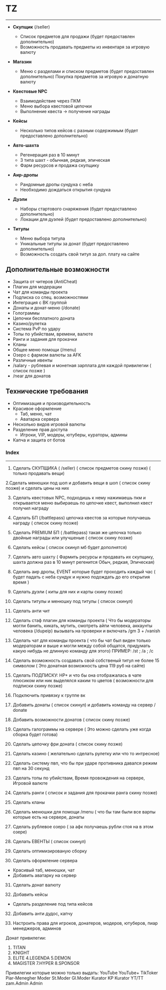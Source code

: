 # TZ 
----
- **Скупщик** (/seller) 
  - Список предметов для продажи (будет предоставлен дополнительно)
  - Возможность продавать предметы из инвентаря за игровую валюту

- **Магазин** 
  - Меню с разделами и списком предметов (будет предоставлен дополнительно)
    Покупка предметов за игровую и донатную валюту

- **Квестовые NPC**
  - Взаимодействие через ПКМ
  - Меню выбора квестовой цепочки
  - Выполнение квеста -&gt; получение награды

- **Кейсы** 
  - Несколько типов кейсов с разным содержимым (будет предоставлено дополнительно)

- **Авто-шахта**
  - Регенерация раз в 10 минут
  - 3 типа шахт - обычная, редкая, эпическая
  - Фарм ресурсов и продажа скупщику

- **Аир-дропы**
  - Рандомные дропы сундука с неба
  - Необходимо дождаться открытия сундука 

- **Дуэли**
  - Наборы стартового снаряжения (будет предоставлено дополнительно)
  - Локации для дуэлей (будет предоставлено дополнительно)

- **Титулы**
  - Меню выбора титула
  - Уникальные титулы за донат (будет предоставлено дополнительно)
  - Возможность создать свой титул за доп. плату на сайте

## Дополнительные возможности

- Защита от читеров (AntiCheat)
- Плагин для модерации  
- Чат для команды проекта
- Подписка со спец. возможностями
- Интеграция с ВК группой  
- Донаты и донат-меню (/donate)
- Голограммы
- Цепочки бесплатного доната
- Казино/рулетка
- Система PvP по удару
- Топы по убийствам, времени, валюте
- Ранги и задания для прокачки
- Кланы
- Общее меню помощи (/menu)
- Озеро с фармом валюты за AFK
- Различные ивенты
- /salary - рублевая и монетная зарплата для каждой привилегии ( список позже )
- /near для донатов
## Технические требования

- Оптимизация и производительность 
- Красивое оформление
  - Таб, меню, чат
  - Аватарка сервера
- Несколько видов игровой валюты
- Разделение прав доступа
  - Игроки, VIP, модеры, ютуберы, кураторы, админы
- Капча и защита от ботов












### Index
---
1. Сделать СКУПЩИКА ( /seller) ( список предметов скину позже) ( только продавать вещи)

2.Сделать менюшки под шоп и добавить вещи в шоп ( список скину позже) и сделать цены на них

3. Сделать квестовых NPC, подходишь к нему нажимаешь пкм и открывается меню выбираешь по цепочке квест, выполнил квест получил награду

4. Сделать БП (/battlepass) цепочка квестов за которые получаешь награду ( список скину позже)

5. Сделать PREMIUM БП ( /battlepass) такая же цепочка только двойные награды или улучшеные ( список скину позже)

6. Сделать кейсы ( список скинул мб будет дополнятся)

7. Сделать авто шахту ( Фармить ресурсы и продавать их скупщику, шахта должна раз в 10 минут регенится Обыч, редкая, Эпическая)

8. Сделать аир дропы, EVENT которые будет проходить каждый час ( будет падать с неба сундук и нужно подождать до его открытия время )

9. Сделать дуэли ( киты для них и карты скину позже)

10. Сделать титулы и менюшку под титулы ( список скинул)

11. Сделать анти чит

12. Сделать стаф плагин для команды проекта ( Что бы модераторы могли банить, кикать, мутить, смотреть айпи человека, аккаунты человека (/dupeip) вызывать на проверки и включать /gm 3 + /vanish 

13. Сделать чат для команды проекта ( что бы чат был виден только модераторам и выше и могли между собой общатся, придумать какую нибудь не длинную команду для этого) ПРИМЕР: /st ; /a ; /c

14. Сделать возможность создавать свой собственый титул не более 15 символом ( Это донатная возможность цена 119 руб на сайте)

15. Сделать ПОДПИСКУ: HP+ и что бы она отображалась в чате плюсиком или ник выделялся каким то цветов ( возможности для подписки скину позже)

16. Подключить привязку к группе вк

17. Добавить донаты ( список скинул)  и добавить команду на сервер / donate

18. Добавить возможности донатов ( список скину позже)

19. Сделать галограммы на сервере ( Это можно сделать уже когда сборка будет готова)

20. Сделать цепочку фри доната ( список скину позже)

21. Сделать казино ( желательно сделать рулетку или что то интресное)

22. Сделать систему пвп, что бы при ударе противника давался режим пвп на 30 секунд

23. Сделать топы по убийствам, Время провождения на сервере, Игровой валюте

24. Сделать ранги ( список и задания для прокачки ранга скину позже)

25. Сделать кланы

26. Сделать менюшки для помощи /menu ( что бы там были все варпы которые есть на сервере, донаты

27. Сделать рублевое озеро ( за афк получаешь рубли стоя на в этом озере)

28. Сделать ЕВЕНТЫ ( список скинул)

29. Сделать оптимизированую сборку

30. Сделать оформление сервера
- Красивый таб, менюшки, чат
- Добавить аватарку на сервер 

31. Сделать донат валюту

32. Добавить кейсы 
- Сделать разделение под типа кейсов

32. Добавить анти дудос, капчу

33. Настроить права для игроков, донатеров, модеров, ютуберов, пиар менеджеров, админов



Донат привилегии:
1. TITAN 
2. KNIGHT
3. ELITE
4.LEGENDA
5.DEMON
6. MAGISTER
7.HYPER
8.SPONSOR


Привилегии которые можно только выдать:
YouTube
YouTube+
TikToker
Piar-Menegher
Moder
St.Moder
Gl.Moder
Kurator KP
Kurator YT/TT
zam.Admin
Admin








